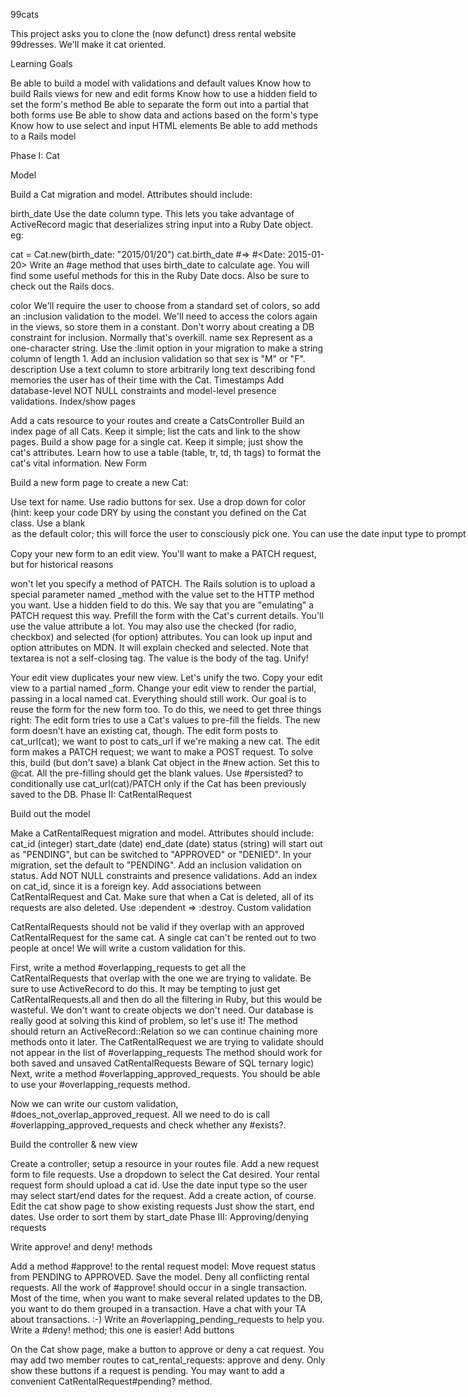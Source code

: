 99cats

This project asks you to clone the (now defunct) dress rental website 99dresses. We'll make it cat oriented.

Learning Goals

Be able to build a model with validations and default values
Know how to build Rails views for new and edit forms
Know how to use a hidden field to set the form's method
Be able to separate the form out into a partial that both forms use
Be able to show data and actions based on the form's type
Know how to use select and input HTML elements
Be able to add methods to a Rails model


Phase I: Cat

Model

Build a Cat migration and model. Attributes should include:

birth_date
Use the date column type. This lets you take advantage of ActiveRecord magic that deserializes string input into a Ruby Date object. eg:

cat = Cat.new(birth_date: "2015/01/20")
cat.birth_date #=> #<Date: 2015-01-20>
Write an #age method that uses birth_date to calculate age. You will find some useful methods for this in the Ruby Date docs. Also be sure to check out the Rails docs.

color
We'll require the user to choose from a standard set of colors, so add an :inclusion validation to the model. We'll need to access the colors again in the views, so store them in a constant.
Don't worry about creating a DB constraint for inclusion. Normally that's overkill.
name
sex
Represent as a one-character string. Use the :limit option in your migration to make a string column of length 1.
Add an inclusion validation so that sex is "M" or "F".
description
Use a text column to store arbitrarily long text describing fond memories the user has of their time with the Cat.
Timestamps
Add database-level NOT NULL constraints and model-level presence validations.
Index/show pages

Add a cats resource to your routes and create a CatsController
Build an index page of all Cats.
Keep it simple; list the cats and link to the show pages.
Build a show page for a single cat.
Keep it simple; just show the cat's attributes.
Learn how to use a table (table, tr, td, th tags) to format the cat's vital information.
New Form

Build a new form page to create a new Cat:

Use text for name.
Use radio buttons for sex.
Use a drop down for color (hint: keep your code DRY by using the constant you defined on the Cat class.
Use a blank <option> as the default color; this will force the user to consciously pick one.
You can use the date input type to prompt the user to pick a birth date. Look this up on MDN.
Use a textarea tag for the description.
Edit form

Copy your new form to an edit view.
You'll want to make a PATCH request, but for historical reasons <form> won't let you specify a method of PATCH.
The Rails solution is to upload a special parameter named _method with the value set to the HTTP method you want.
Use a hidden field to do this.
We say that you are "emulating" a PATCH request this way.
Prefill the form with the Cat's current details.
You'll use the value attribute a lot. You may also use the checked (for radio, checkbox) and selected (for option) attributes.
You can look up input and option attributes on MDN. It will explain checked and selected.
Note that textarea is not a self-closing tag. The value is the body of the tag.
Unify!

Your edit view duplicates your new view. Let's unify the two.
Copy your edit view to a partial named _form.
Change your edit view to render the partial, passing in a local named cat. Everything should still work.
Our goal is to reuse the form for the new form too.
To do this, we need to get three things right:
The edit form tries to use a Cat's values to pre-fill the fields. The new form doesn't have an existing cat, though.
The edit form posts to cat_url(cat); we want to post to cats_url if we're making a new cat.
The edit form makes a PATCH request; we want to make a POST request.
To solve this, build (but don't save) a blank Cat object in the #new action. Set this to @cat.
All the pre-filling should get the blank values.
Use #persisted? to conditionally use cat_url(cat)/PATCH only if the Cat has been previously saved to the DB.
Phase II: CatRentalRequest

Build out the model

Make a CatRentalRequest migration and model. Attributes should include:
cat_id (integer)
start_date (date)
end_date (date)
status (string) will start out as "PENDING", but can be switched to "APPROVED" or "DENIED". In your migration, set the default to "PENDING".
Add an inclusion validation on status.
Add NOT NULL constraints and presence validations.
Add an index on cat_id, since it is a foreign key.
Add associations between CatRentalRequest and Cat.
Make sure that when a Cat is deleted, all of its requests are also deleted. Use :dependent => :destroy.
Custom validation

CatRentalRequests should not be valid if they overlap with an approved CatRentalRequest for the same cat. A single cat can't be rented out to two people at once! We will write a custom validation for this.

First, write a method #overlapping_requests to get all the CatRentalRequests that overlap with the one we are trying to validate.
Be sure to use ActiveRecord to do this. It may be tempting to just get CatRentalRequests.all and then do all the filtering in Ruby, but this would be wasteful. We don't want to create objects we don't need. Our database is really good at solving this kind of problem, so let's use it!
The method should return an ActiveRecord::Relation so we can continue chaining more methods onto it later.
The CatRentalRequest we are trying to validate should not appear in the list of #overlapping_requests
The method should work for both saved and unsaved CatRentalRequests
Beware of SQL ternary logic)
Next, write a method #overlapping_approved_requests. You should be able to use your #overlapping_requests method.

Now we can write our custom validation, #does_not_overlap_approved_request. All we need to do is call #overlapping_approved_requests and check whether any #exists?.

Build the controller & new view

Create a controller; setup a resource in your routes file.
Add a new request form to file requests.
Use a dropdown to select the Cat desired. Your rental request form should upload a cat id.
Use the date input type so the user may select start/end dates for the request.
Add a create action, of course.
Edit the cat show page to show existing requests
Just show the start, end dates.
Use order to sort them by start_date
Phase III: Approving/denying requests

Write approve! and deny! methods

Add a method #approve! to the rental request model:
Move request status from PENDING to APPROVED.
Save the model.
Deny all conflicting rental requests.
All the work of #approve! should occur in a single transaction.
Most of the time, when you want to make several related updates to the DB, you want to do them grouped in a transaction.
Have a chat with your TA about transactions. :-)
Write an #overlapping_pending_requests to help you.
Write a #deny! method; this one is easier!
Add buttons

On the Cat show page, make a button to approve or deny a cat request.
You may add two member routes to cat_rental_requests: approve and deny.
Only show these buttons if a request is pending.
You may want to add a convenient CatRentalRequest#pending? method.
